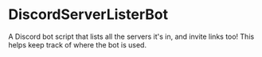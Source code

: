 # DiscordServerListerBot
A Discord bot script that lists all the servers it's in, and invite links too! This helps keep track of where the bot is used.
